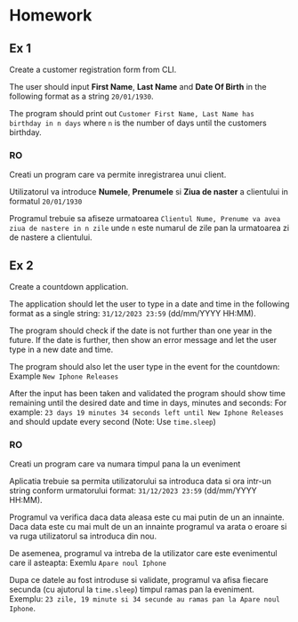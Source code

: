 # Homework

## Ex 1

Create a customer registration form from CLI.

The user should input **First Name**, **Last Name** and **Date Of Birth** in the following format as a
string `20/01/1930`.

The program should print out `Customer First Name, Last Name has birthday in n days` where `n` is the number of days
until the customers birthday.

### RO

Creati un program care va permite inregistrarea unui client.

Utilizatorul va introduce **Numele**, **Prenumele** si **Ziua de naster** a clientului in formatul `20/01/1930`

Programul trebuie sa afiseze urmatoarea `Clientul Nume, Prenume va avea ziua de nastere in n zile` unde `n` este numarul
de zile pan la urmatoarea zi de nastere a clientului.

## Ex 2

Create a countdown application.

The application should let the user to type in a date and time in the following format as a single
string: `31/12/2023 23:59` (dd/mm/YYYY HH:MM).

The program should check if the date is not further than one year in the future. If the date is further, then show an
error message and let the user type in a new date and time.

The program should also let the user type in the event for the countdown: Example `New Iphone Releases`

After the input has been taken and validated the program should show time remaining until the desired date and time in
days, minutes and seconds: For example: `23 days 19 minutes 34 seconds left until New Iphone Releases` and should update
every second (Note:
Use `time.sleep`)

### RO

Creati un program care va numara timpul pana la un eveniment

Aplicatia trebuie sa permita utilizatorului sa introduca data si ora intr-un string conform urmatorului
format: `31/12/2023 23:59` (dd/mm/YYYY HH:MM).

Programul va verifica daca data aleasa este cu mai putin de un an innainte. Daca data este cu mai mult de un an innainte
programul va arata o eroare si va ruga utilizatorul sa introduca din nou.

De asemenea, programul va intreba de la utilizator care este evenimentul care il asteapta: Exemlu `Apare noul Iphone`

Dupa ce datele au fost introduse si validate, programul va afisa fiecare secunda (cu ajutorul la `time.sleep`) timpul
ramas pan la eveniment. Exemplu: `23 zile, 19 minute si 34 secunde au ramas pan la Apare noul Iphone`. 
